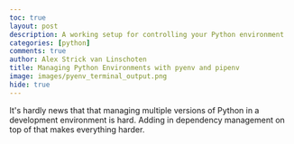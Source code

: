 ```yaml
---
toc: true
layout: post
description: A working setup for controlling your Python environment
categories: [python]
comments: true
author: Alex Strick van Linschoten
title: Managing Python Environments with pyenv and pipenv
image: images/pyenv_terminal_output.png
hide: true
---
```


It's hardly news that that managing multiple versions of Python in a development environment is hard. Adding in dependency management on top of that makes everything harder.
